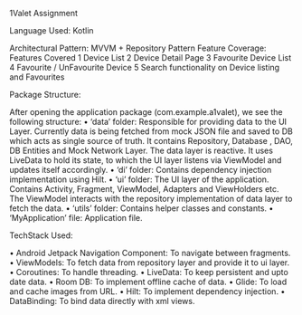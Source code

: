 1Valet Assignment


Language Used: Kotlin

Architectural Pattern: MVVM + Repository Pattern Feature Coverage:
Features Covered
	1	Device List 
	2	Device Detail Page
	3	Favourite Device List
	4	Favourite / UnFavourite Device
	5	Search functionality on Device listing and Favourites

Package Structure:

After opening the application package (com.example.a1valet), we see the following structure:
• ‘data’ folder: Responsible for providing data to the UI Layer. Currently data is being fetched from mock JSON file and saved to DB which acts as single source of truth. It contains Repository, Database , DAO, DB Entities and Mock Network Layer. The data layer is reactive. It uses LiveData to hold its state, to which the UI layer listens via ViewModel and updates itself accordingly.
• ‘di’ folder: Contains dependency injection implementation using Hilt.
• ‘ui’ folder: The UI layer of the application. Contains Activity, Fragment, ViewModel, Adapters and ViewHolders etc. The ViewModel interacts with the repository implementation of data layer to fetch the data.
• ‘utils’ folder: Contains helper classes and constants. 
• ‘MyApplication’ file: Application file.

TechStack Used:

• Android Jetpack Navigation Component: To navigate between fragments.
• ViewModels: To fetch data from repository layer and provide it to ui layer.
• Coroutines: To handle threading.
• LiveData: To keep persistent and upto date data.
• Room DB: To implement offline cache of data.
• Glide: To load and cache images from URL.
• Hilt: To implement dependency injection.
• DataBinding: To bind data directly with xml views.

